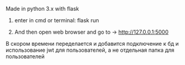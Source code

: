 Made in python 3.x with flask

1) enter in cmd or terminal: flask run

2) And then open web browser and go to -> http://127.0.0.1:5000


В скором времени переделается и добавится подключение к бд и использование jwt для пользователей, а не отдельная папка для пользователей

